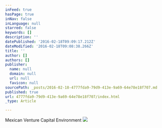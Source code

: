 ```yaml
---
inFeed: true
hasPage: true
inNav: false
inLanguage: null
starred: false
keywords: []
description: ''
datePublished: '2016-02-18T09:09:17.212Z'
dateModified: '2016-02-18T09:08:38.266Z'
title: ''
author: []
authors: []
publisher:
  name: null
  domain: null
  url: null
  favicon: null
sourcePath: _posts/2016-02-18-4777fda9-79d9-413e-9a69-64e78e18f707.md
published: true
url: 4777fda9-79d9-413e-9a69-64e78e18f707/index.html
_type: Article

---
```

Mexican Venture Capital Environment
![](https://the-grid-user-content.s3-us-west-2.amazonaws.com/8489f57f-386b-47da-8b9b-041c0a90808a.jpg)